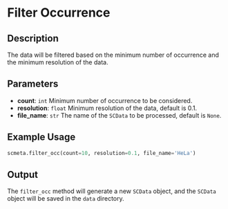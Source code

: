 # Filter Occurrence

## Description

The data will be filtered based on the minimum number of occurrence and the minimum resolution of the data.


## Parameters

- **count**: `int` Minimum number of occurrence to be considered.
- **resolution**: `float` Minimum resolution of the data, default is 0.1.
- **file_name**: `str` The name of the `SCData` to be processed, default is `None`.


## Example Usage

```python
scmeta.filter_occ(count=10, resolution=0.1, file_name='HeLa')
```


## Output

The `filter_occ` method will generate a new `SCData` object, and the `SCData` object will be saved in the `data` directory.